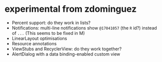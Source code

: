 # experimental from zdominguez

- Percent support: do they work in lists?
- Notifications: multi-line notifications show `@17041057` (the `R` id?) instead of `...` (This seems to be fixed in M)
- LinearLayout optimisations
- Resource annotations
- ViewStubs and RecyclerView: do they work together?
- AlertDialog with a data binding-enabled custom view
